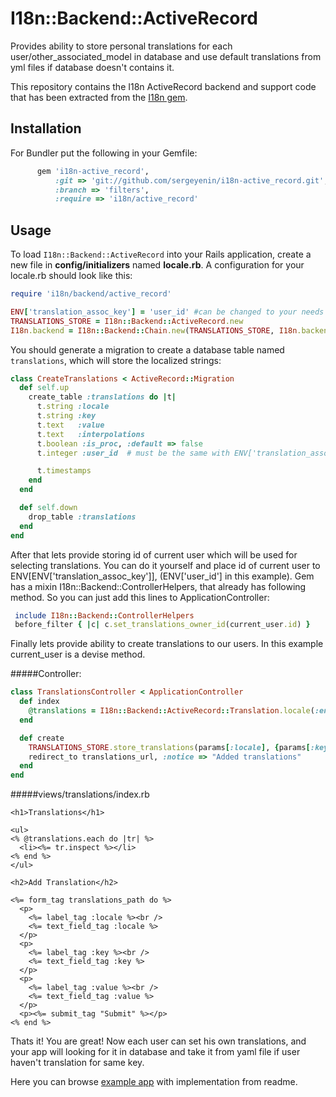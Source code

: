 I18n::Backend::ActiveRecord
===========================

Provides ability to store personal translations for each user/other_associated_model
in database and use default translations from yml files if database doesn't contains it.

This repository contains the I18n ActiveRecord backend and support code
that has been extracted from the [I18n gem](https://github.com/svenfuchs/i18n).

Installation
------------

For Bundler put the following in your Gemfile:
```ruby
      gem 'i18n-active_record',
          :git => 'git://github.com/sergeyenin/i18n-active_record.git',
          :branch => 'filters',
          :require => 'i18n/active_record'
```

Usage 
-----

To load `I18n::Backend::ActiveRecord` into your Rails application,
create a new file in **config/initializers** named **locale.rb**.
A configuration for your locale.rb should look like this:
```ruby
require 'i18n/backend/active_record'

ENV['translation_assoc_key'] = 'user_id' #can be changed to your needs
TRANSLATIONS_STORE = I18n::Backend::ActiveRecord.new
I18n.backend = I18n::Backend::Chain.new(TRANSLATIONS_STORE, I18n.backend)
```

You should generate a migration to create a database table named
`translations`, which will store the localized strings:

```ruby
class CreateTranslations < ActiveRecord::Migration
  def self.up
    create_table :translations do |t|
      t.string :locale
      t.string :key
      t.text   :value
      t.text   :interpolations
      t.boolean :is_proc, :default => false
      t.integer :user_id  # must be the same with ENV['translation_assoc_key']

      t.timestamps
    end
  end

  def self.down
    drop_table :translations
  end
end
```

After that lets provide storing id of current user which will be used for selecting translations.
You can do it yourself and place id of current user to ENV[ENV['translation_assoc_key']],
(ENV['user_id'] in this example).
Gem has a mixin I18n::Backend::ControllerHelpers, that already has following method.
So you can just add this lines to ApplicationController:

```ruby
 include I18n::Backend::ControllerHelpers
 before_filter { |c| c.set_translations_owner_id(current_user.id) }
```

Finally lets provide ability to create translations to our users.
In this example current_user is a devise method.

#####Controller:

```ruby
class TranslationsController < ApplicationController
  def index
    @translations = I18n::Backend::ActiveRecord::Translation.locale(:en).where(user_id: current_user.id)
  end

  def create
    TRANSLATIONS_STORE.store_translations(params[:locale], {params[:key] => params[:value].strip}, current_user.id)
    redirect_to translations_url, :notice => "Added translations"
  end
end
```

#####views/translations/index.rb
```html+erb
<h1>Translations</h1>

<ul>
<% @translations.each do |tr| %>
  <li><%= tr.inspect %></li>
<% end %>
</ul>

<h2>Add Translation</h2>

<%= form_tag translations_path do %>
  <p>
    <%= label_tag :locale %><br />
    <%= text_field_tag :locale %>
  </p>
  <p>
    <%= label_tag :key %><br />
    <%= text_field_tag :key %>
  </p>
  <p>
    <%= label_tag :value %><br />
    <%= text_field_tag :value %>
  </p>
  <p><%= submit_tag "Submit" %></p>
<% end %>
```

Thats it! You are great! Now each user can set his own translations, and your app
will looking for it in database and take it from yaml file if user haven't translation
for same key.

Here you can browse [example app](https://github.com/Kamrad117/i18n-active_record-example) with implementation from readme.
